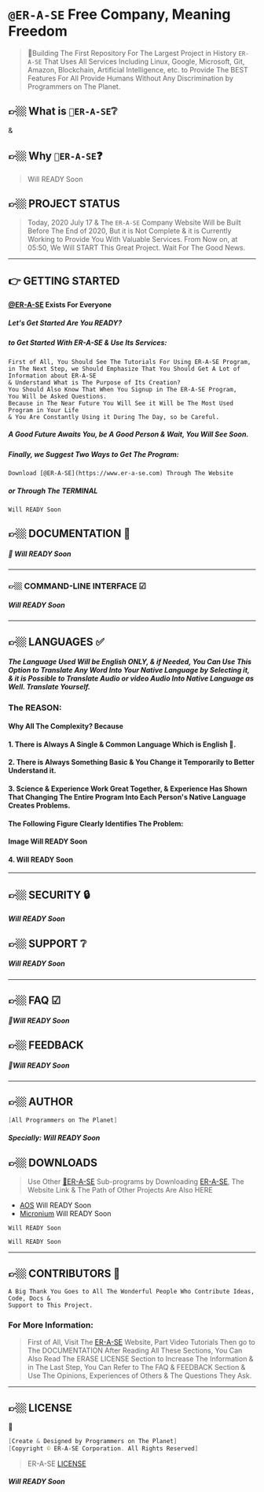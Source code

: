 # `@ER-A-SE` Free Company, Meaning Freedom
> 👑Building The First Repository For The Largest Project in History `ER-A-SE` That Uses All Services Including Linux, Google, Microsoft, Git, Amazon, Blockchain, Artificial Intelligence, etc. to Provide The BEST Features For All Provide Humans Without Any Discrimination by Programmers on The Planet.

## 👉🏼 What is `👑ER-A-SE`❔
&
## 👉🏼 Why     `👑ER-A-SE`❓
>  Will READY Soon

<!-- PROJECT STATUS -->
## 👉🏼 PROJECT STATUS
> Today, 2020 July 17 & The `ER-A-SE` Company Website Will be Built Before The End of 2020, But it is Not Complete & it is Currently Working to Provide You With Valuable Services. From Now on, at 05:50, We Will START This Great Project. Wait For The Good News.

---------------------------------------------------------------------------------------------------------------------------------------------------------------

<!-- GETTING STARTED -->
##  👉 GETTING STARTED
#### [@ER-A-SE](https://www.er-a-se.com) Exists For Everyone
##### Let's Get Started Are You READY?
##### to Get Started With ER-A-SE & Use Its Services:
```
First of All, You Should See The Tutorials For Using ER-A-SE Program,
in The Next Step, we Should Emphasize That You Should Get A Lot of Information about ER-A-SE
& Understand What is The Purpose of Its Creation?
You Should Also Know That When You Signup in The ER-A-SE Program,
You Will be Asked Questions.
Because in The Near Future You Will See it Will be The Most Used Program in Your Life
& You Are Constantly Using it During The Day, so be Careful.
```
##### A Good Future Awaits You, be A Good Person & Wait, You Will See Soon.
##### Finally, we Suggest Two Ways to Get The Program:
```
Download [@ER-A-SE](https://www.er-a-se.com) Through The Website
```
##### or Through The TERMINAL
```
Will READY Soon
```

<!-- DOCS -->
## 👉🏼 DOCUMENTATION 📘
##### 🧾 Will READY Soon



---------------------------------------------------------------------------------------------------------------------------------------------------------------

<!-- COMMAND-LINE INTERFACE -->
### 👉🏼 COMMAND-LINE INTERFACE ☑
##### Will READY Soon






---------------------------------------------------------------------------------------------------------------------------------------------------------------

<!-- LANGUAGES -->
## 👉🏼 LANGUAGES ✅
##### The Language Used Will be English ONLY, & if Needed, You Can Use This Option to Translate Any Word Into Your Native Language by Selecting it, & it is Possible to Translate Audio or video Audio Into Native Language as Well. Translate Yourself.
### The REASON:
#### Why All The Complexity? Because
#### 1. There is Always A Single & Common Language Which is English 💜.
#### 2. There is Always Something Basic & You Change it Temporarily to Better Understand it.
#### 3. Science & Experience Work Great Together, & Experience Has Shown That Changing The Entire Program Into Each Person's Native Language Creates Problems.
#### The Following Figure Clearly Identifies The Problem:
#### Image Will READY Soon
#### 4. Will READY Soon

---------------------------------------------------------------------------------------------------------------------------------------------------------------

<!-- SECURITY -->
## 👉🏼 SECURITY 🔒
##### Will READY Soon






<!-- SUPPORT -->
## 👉🏼 SUPPORT ❔
##### Will READY Soon




---------------------------------------------------------------------------------------------------------------------------------------------------------------

<!-- FAQ -->
## 👉🏼 FAQ ☑
##### 📌Will READY Soon




<!-- FEEDBACK -->
## 👉🏼 FEEDBACK
##### 📌Will READY Soon



---------------------------------------------------------------------------------------------------------------------------------------------------------------

<!-- AUTHOR -->
## 👉🏼 AUTHOR
```powershell
[All Programmers on The Planet]
```
##### Specially: Will READY Soon




<!-- DOWNLOADS -->
## 👉🏼 DOWNLOADS
> Use Other [👑ER-A-SE](https://www.er-a-se.com) Sub-programs by Downloading [ER-A-SE](https://www.er-a-se.com), The Website Link & The Path of Other Projects Are Also HERE
* [AOS](https://www.aos.com)  Will READY Soon
* [Micronium](https://www.micronium.com)  Will READY Soon
```
Will READY Soon
```
```
Will READY Soon
```

---------------------------------------------------------------------------------------------------------------------------------------------------------------

<!-- CONTRIBUTORS -->
## 👉🏼 CONTRIBUTORS 💜
```
A Big Thank You Goes to All The Wonderful People Who Contribute Ideas, Code, Docs &
Support to This Project.
```

<!-- MORE INFORMATION -->
### For More Information:
  > First of All, Visit The [ER-A-SE](https://www.er-a-se.com) Website, Part Video Tutorials
  > Then go to The DOCUMENTATION
  > After Reading All These Sections, You Can Also Read The ERASE LICENSE Section to Increase The Information
  > & in The Last Step, You Can Refer to The FAQ & FEEDBACK Section & Use The Opinions, Experiences of Others & The Questions They Ask.

---------------------------------------------------------------------------------------------------------------------------------------------------------------

<!-- LICENSE -->
## 👉🏼 LICENSE
💜
```powershell
[Create & Designed by Programmers on The Planet]
[Copyright © ER-A-SE Corporation. All Rights Reserved]
```
> ER-A-SE [LICENSE](https://www.github.com/ali80official/ERASE/blob/master/LICENSE)
##### Will READY Soon

